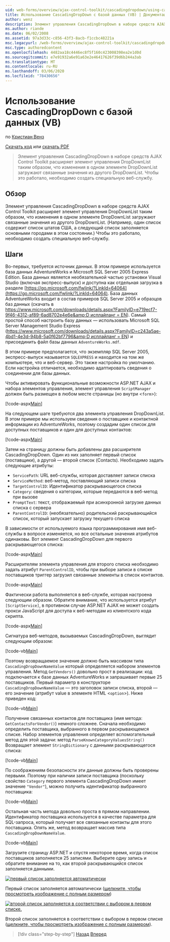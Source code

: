 ```yaml
---
uid: web-forms/overview/ajax-control-toolkit/cascadingdropdown/using-cascadingdropdown-with-a-database-vb
title: Использование CascadingDropDown с базой данных (VB) | Документация Майкрософт
author: wenz
description: Элемент управления CascadingDropDown в наборе средств AJAX Control Toolkit расширяет элемент управления DropDownList таким образом, что изменения в одном элементе DropDownList загружают связанные значения в АНОС...
ms.author: riande
ms.date: 06/02/2008
ms.assetid: 97a3d33c-c856-43f3-8acb-f1ccbc48221a
msc.legacyurl: /web-forms/overview/ajax-control-toolkit/cascadingdropdown/using-cascadingdropdown-with-a-database-vb
msc.type: authoredcontent
ms.openlocfilehash: 4482aa18c4446ec8f5f160c423008398ea2e1d0d
ms.sourcegitcommit: e7e91932a6e91a63e2e46417626f39d6b244a3ab
ms.translationtype: MT
ms.contentlocale: ru-RU
ms.lasthandoff: 03/06/2020
ms.locfileid: "78430656"
---
```

# <a name="using-cascadingdropdown-with-a-database-vb"></a>Использование CascadingDropDown с базой данных (VB)

по [Кристиан Венз](https://github.com/wenz)

[Скачать код](https://download.microsoft.com/download/9/0/7/907760b1-2c60-4f81-aeb6-ca416a573b0d/cascadingdropdown1.vb.zip) или [скачать PDF](https://download.microsoft.com/download/2/d/c/2dc10e34-6983-41d4-9c08-f78f5387d32b/cascadingdropdown1VB.pdf)

> Элемент управления CascadingDropDown в наборе средств AJAX Control Toolkit расширяет элемент управления DropDownList таким образом, что изменения в одном элементе DropDownList загружают связанные значения из другого DropDownList. Чтобы это работало, необходимо создать специальную веб-службу.

## <a name="overview"></a>Обзор

Элемент управления CascadingDropDown в наборе средств AJAX Control Toolkit расширяет элемент управления DropDownList таким образом, что изменения в одном элементе DropDownList загружают связанные значения из другого DropDownList. (Например, один список содержит список штатов США, а следующий список заполняется основными городами в этом состоянии.) Чтобы это работало, необходимо создать специальную веб-службу.

## <a name="steps"></a>Шаги

Во-первых, требуется источник данных. В этом примере используется база данных AdventureWorks и Microsoft SQL Server 2005 Express Edition. База данных является необязательной частью установки Visual Studio (включая экспресс-выпуск) и доступна как отдельная загрузка в разделе [https://go.microsoft.com/fwlink/?LinkId=64064](https://go.microsoft.com/fwlink/?LinkId=64064). База данных AdventureWorks входит в состав примеров SQL Server 2005 и образцов баз данных (скачать в [https://www.microsoft.com/downloads/details.aspx?FamilyID=e719ecf7-9f46-4312-af89-6ad8702e4e6e&amp;D исплайланг = EN](https://www.microsoft.com/downloads/details.aspx?FamilyID=e719ecf7-9f46-4312-af89-6ad8702e4e6e&amp;DisplayLang=en)). Самый простой способ настроить базу данных — использовать Microsoft SQL Server Management Studio Express ([https://www.microsoft.com/downloads/details.aspx?FamilyID=c243a5ae-4bd1-4e3d-94b8-5a0f62bf7796&amp;D исплайланг = EN](https://www.microsoft.com/downloads/details.aspx?FamilyID=c243a5ae-4bd1-4e3d-94b8-5a0f62bf7796&amp;DisplayLang=en)) и присоединить файл базы данных `AdventureWorks.mdf`.

В этом примере предполагается, что экземпляр SQL Server 2005, экспресс-выпуск называется `SQLEXPRESS` и находится на том же компьютере, что и веб-сервер. Это также настройка по умолчанию. Если настройка отличается, необходимо адаптировать сведения о соединении для базы данных.

Чтобы активировать функциональные возможности ASP.NET AJAX и набора элементов управления, элемент управления `ScriptManager` должен быть размещен в любом месте страницы (но внутри &lt;`form`&gt;):

[!code-aspx[Main](using-cascadingdropdown-with-a-database-vb/samples/sample1.aspx)]

На следующем шаге требуются два элемента управления DropDownList. В этом примере мы используем сведения о поставщике и контактной информации из AdventureWorks, поэтому создадим один список для доступных поставщиков и один для доступных контактов:

[!code-aspx[Main](using-cascadingdropdown-with-a-database-vb/samples/sample2.aspx)]

Затем на страницу должны быть добавлены два расширителя CascadingDropDown. Один из них заполняет первый список (поставщики), а другой — второй список (Contacts). Необходимо задать следующие атрибуты:

- `ServicePath`: URL веб-службы, которая доставляет записи списка
- `ServiceMethod`: веб-метод, поставляющий записи списка
- `TargetControlID`: Идентификатор раскрывающегося списка
- `Category`: сведения о категории, которые передаются в веб-метод при вызове
- `PromptText`: текст, отображаемый при асинхронной загрузке данных списка с сервера
- `ParentControlID`: (необязательно) родительский раскрывающийся список, который запускает загрузку текущего списка

В зависимости от используемого языка программирования имя веб-службы в вопросе изменяется, но все остальные значения атрибутов одинаковы. Вот элемент CascadingDropDown для первого раскрывающегося списка:

[!code-aspx[Main](using-cascadingdropdown-with-a-database-vb/samples/sample3.aspx)]

Расширителям элемента управления для второго списка необходимо задать атрибут `ParentControlID`, чтобы при выборе записи в списке поставщиков триггер загрузил связанные элементы в список контактов.

[!code-aspx[Main](using-cascadingdropdown-with-a-database-vb/samples/sample4.aspx)]

Фактически работа выполняется в веб-службе, которая настроена следующим образом. Обратите внимание, что используется атрибут `[ScriptService]`, в противном случае ASP.NET AJAX не может создать прокси JavaScript для доступа к веб-методам из клиентского кода скрипта.

[!code-aspx[Main](using-cascadingdropdown-with-a-database-vb/samples/sample5.aspx)]

Сигнатура веб-методов, вызываемых CascadingDropDown, выглядит следующим образом:

[!code-vb[Main](using-cascadingdropdown-with-a-database-vb/samples/sample6.vb)]

Поэтому возвращаемое значение должно быть массивом типа `CascadingDropDownNameValue` который определяется набором элементов управления. Метод `GetVendors()` довольно прост в реализации: код подключается к базе данных AdventureWorks и запрашивает первые 25 поставщиков. Первый параметр в конструкторе `CascadingDropDownNameValue` — это заголовок записи списка, второй — его значение (атрибут value в элементе HTML &lt;`option`&gt;). Ниже приведен код:

[!code-vb[Main](using-cascadingdropdown-with-a-database-vb/samples/sample7.vb)]

Получение связанных контактов для поставщика (имя метода: `GetContactsForVendor()`) немного сложнее. Сначала необходимо определить поставщика, выбранного в первом раскрывающемся списке. Набор элементов управления определяет вспомогательный метод для этой задачи: метод `ParseKnownCategoryValuesString()` Возвращает элемент `StringDictionary` с данными раскрывающегося списка:

[!code-vb[Main](using-cascadingdropdown-with-a-database-vb/samples/sample8.vb)]

По соображениям безопасности эти данные должны быть проверены первыми. Поэтому при наличии записи поставщика (поскольку свойство `Category` первого элемента CascadingDropDown имеет значение `"Vendor"`), можно получить идентификатор выбранного поставщика:

[!code-vb[Main](using-cascadingdropdown-with-a-database-vb/samples/sample9.vb)]

Остальная часть метода довольно проста в прямом направлении. Идентификатор поставщика используется в качестве параметра для SQL-запроса, который получает все связанные контакты для этого поставщика. Опять же, метод возвращает массив типа `CascadingDropDownNameValue`.

[!code-vb[Main](using-cascadingdropdown-with-a-database-vb/samples/sample10.vb)]

Загрузите страницу ASP.NET и спустя некоторое время, когда список поставщиков заполняется 25 записями. Выберите одну запись и обратите внимание на то, как второй раскрывающийся список заполняется данными.

[![первый список заполняется автоматически](using-cascadingdropdown-with-a-database-vb/_static/image2.png)](using-cascadingdropdown-with-a-database-vb/_static/image1.png)

Первый список заполняется автоматически ([щелкните, чтобы просмотреть изображение с полным размером](using-cascadingdropdown-with-a-database-vb/_static/image3.png))

[![второй список заполняется в соответствии с выбором в первом списке.](using-cascadingdropdown-with-a-database-vb/_static/image5.png)](using-cascadingdropdown-with-a-database-vb/_static/image4.png)

Второй список заполняется в соответствии с выбором в первом списке ([щелкните, чтобы просмотреть изображение с полным размером](using-cascadingdropdown-with-a-database-vb/_static/image6.png)).

> [!div class="step-by-step"]
> [Назад](filling-a-list-using-cascadingdropdown-vb.md)
> [Вперед](presetting-list-entries-with-cascadingdropdown-vb.md)
